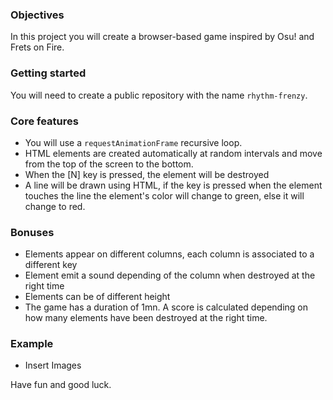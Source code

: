 ### Objectives
In this project you will create a browser-based game inspired by Osu! and Frets on Fire.

### Getting started
You will need to create a public repository with the name `rhythm-frenzy`.

### Core features
- You will use a `requestAnimationFrame` recursive loop.
- HTML elements are created automatically at random intervals and move from the top of the screen to the bottom.
- When the [N] key is pressed, the element will be destroyed
- A line will be drawn using HTML, if the key is pressed when the element touches the line the element's color will change to green, else it will change to red.

### Bonuses
- Elements appear on different columns, each column is associated to a different key
- Element emit a sound depending of the column when destroyed at the right time
- Elements can be of different height
- The game has a duration of 1mn. A score is calculated depending on how many elements have been destroyed at the right time.

### Example
- Insert Images

Have fun and good luck.
